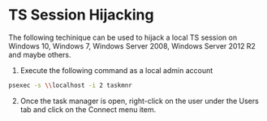 TS Session Hijacking
====================

The following techinique can be used to hijack a local TS session on Windows 10, Windows 7, Windows Server 2008, Windows Server 2012 R2 and maybe others.

1. Execute the following command as a local admin account

```sh
psexec -s \\localhost -i 2 taskmnr
```

2. Once the task manager is open, right-click on the user under the Users tab and click on the Connect menu item.
